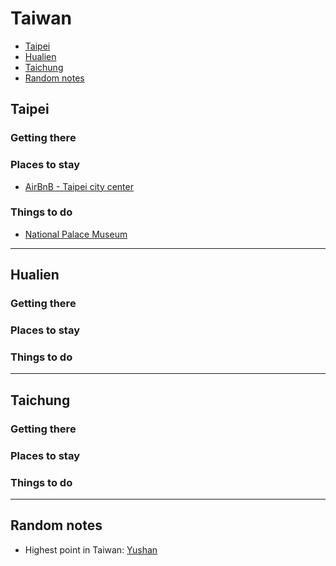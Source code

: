 # Taiwan

* [Taipei](#taipei)
* [Hualien](#hualien)
* [Taichung](#taichung)
* [Random notes](#random)

## <a name="taipei"></a> Taipei

### Getting there

### Places to stay
* [AirBnB - Taipei city center](https://www.airbnb.ca/rooms/1120793?locale=en)

### Things to do

* [National Palace Museum](http://www.npm.gov.tw/en/)

<hr />

## <a name="hualien"></a> Hualien

### Getting there

### Places to stay

### Things to do

<hr />

## <a name="taichung"></a> Taichung

### Getting there

### Places to stay

### Things to do

<hr />

## <a name="random"></a> Random notes

* Highest point in Taiwan: [Yushan](http://en.wikipedia.org/wiki/Yushan_%28mountain%29)
